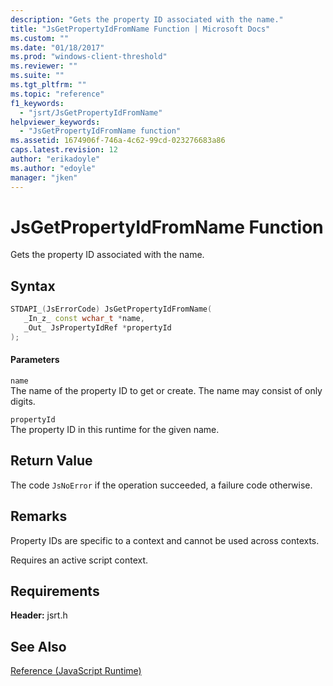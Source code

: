 ```yaml
---
description: "Gets the property ID associated with the name."
title: "JsGetPropertyIdFromName Function | Microsoft Docs"
ms.custom: ""
ms.date: "01/18/2017"
ms.prod: "windows-client-threshold"
ms.reviewer: ""
ms.suite: ""
ms.tgt_pltfrm: ""
ms.topic: "reference"
f1_keywords: 
  - "jsrt/JsGetPropertyIdFromName"
helpviewer_keywords: 
  - "JsGetPropertyIdFromName function"
ms.assetid: 1674906f-746a-4c62-99cd-023276683a86
caps.latest.revision: 12
author: "erikadoyle"
ms.author: "edoyle"
manager: "jken"
---
```

# JsGetPropertyIdFromName Function
Gets the property ID associated with the name.  
  
## Syntax  
  
```cpp  
STDAPI_(JsErrorCode) JsGetPropertyIdFromName(  
   _In_z_ const wchar_t *name,  
   _Out_ JsPropertyIdRef *propertyId  
);  
```  
  
#### Parameters  
 `name`  
 The name of the property ID to get or create. The name may consist of only digits.  
  
 `propertyId`  
 The property ID in this runtime for the given name.  
  
## Return Value  
 The code `JsNoError` if the operation succeeded, a failure code otherwise.  
  
## Remarks  
 Property IDs are specific to a context and cannot be used across contexts.  
  
 Requires an active script context.  
  
## Requirements  
 **Header:** jsrt.h  
  
## See Also  
 [Reference (JavaScript Runtime)](../chakra-hosting/reference-javascript-runtime.md)
